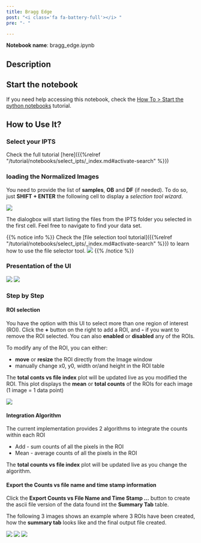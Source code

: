 ```yaml
---
title: Bragg Edge
post: "<i class='fa fa-battery-full'></i> "
pre: "- "

---
```


**Notebook name**: bragg_edge.ipynb

## Description

## Start the notebook

If you need help accessing this notebook, check the [How To > Start the python
notebooks](/en/tutorial/how_to_start_notebooks) tutorial.

## How to Use It?

### Select your IPTS

Check the full tutorial [here]({{%relref "/tutorial/notebooks/select_ipts/_index.md#activate-search" %}})</i>

### loading the Normalized Images

You need to provide the list of **samples**, **OB** and **DF** (if needed). To do so, just **SHIFT + ENTER** the
following cell to display a *selection tool wizard*.

<img src='/tutorial/notebooks/calibrated_transmission/images/select_files.gif' />

The dialogbox will start listing the files from the IPTS folder you selected in the first cell. Feel free to navigate
to find your data set.

{{% notice info %}}
Check the [file selection tool tutorial]({{%relref "/tutorial/notebooks/select_ipts/_index.md#activate-search" %}})
to learn how to use the file selector tool.
<img src='/tutorial/how_to_run_notebooks/images/file_folder_browser.png' />
{{% /notice %}}

### Presentation of the UI

<img src='/tutorial/notebooks/integrated_roi_counts_vs_file_name_and_time_stamp/images/presentation_of_main_ui.png' />
<img src='/tutorial/notebooks/integrated_roi_counts_vs_file_name_and_time_stamp/images/presentation_of_second_tab.png' />

### Step by Step

#### ROI selection

You have the option with this UI to select more than one region of interest (ROI). Click the **+** button on the right
to add a ROI, and **-** if you want to remove the ROI selected. You can also **enabled** or **disabled** any of the
ROIs.

To modify any of the ROI, you can either:

 * **move** or **resize** the ROI directly from the Image window
 * manually change x0, y0, width or/and height in the ROI table

The **total conts vs file index** plot will be updated live as you modified the ROI.
This plot displays the **mean** or **total counts** of the ROIs for each image (1 image = 1 data point)

<img src='/tutorial/notebooks/integrated_roi_counts_vs_file_name_and_time_stamp/images/roi_table.gif' />

#### Integration Algorithm

The current implementation provides 2 algorithms to integrate the counts within each ROI

 * Add - sum counts of all the pixels in the ROI
 * Mean - average counts of all the pixels in the ROI

The **total counts vs file index** plot will be updated live as you change the algorithm.

#### Export the Counts vs file name and time stamp information

Click the **Export Counts vs File Name and Time Stamp ...** button to create the ascii file version of the data found
int the **Summary Tab** table.

The following 3 images shows an example where 3 ROIs have been created, how the **summary tab** looks like and the final
output file created.

<img src='/tutorial/notebooks/integrated_roi_counts_vs_file_name_and_time_stamp/images/main_tab_before_export.png' />
<img src='/tutorial/notebooks/integrated_roi_counts_vs_file_name_and_time_stamp/images/summary_tab.png' />
<img src='/tutorial/notebooks/integrated_roi_counts_vs_file_name_and_time_stamp/images/export_file.png' />
